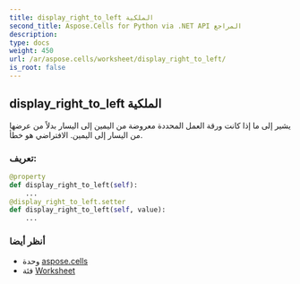 ```yaml
---
title: display_right_to_left الملكية
second_title: Aspose.Cells for Python via .NET API المراجع
description:
type: docs
weight: 450
url: /ar/aspose.cells/worksheet/display_right_to_left/
is_root: false
---
```

##  display_right_to_left الملكية

يشير إلى ما إذا كانت ورقة العمل المحددة معروضة من اليمين إلى اليسار بدلاً من عرضها من اليسار إلى اليمين.
الافتراضي هو خطأ.
###  تعريف:
```python
@property
def display_right_to_left(self):
    ...
@display_right_to_left.setter
def display_right_to_left(self, value):
    ...
```

###  أنظر أيضا
* وحدة [aspose.cells](../../)
* فئة [Worksheet](/cells/python-net/ar/aspose.cells/worksheet)

